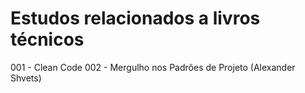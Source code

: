 # Estudos relacionados a livros técnicos

001 - Clean Code
002 - Mergulho nos Padrões de Projeto (Alexander Shvets)